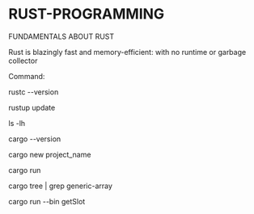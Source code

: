# RUST-PROGRAMMING
FUNDAMENTALS ABOUT RUST

Rust is blazingly fast and memory-efficient: with no runtime or garbage collector

Command:

rustc --version

rustup update

ls -lh

cargo --version

cargo new project_name

cargo run

cargo tree | grep generic-array

cargo run --bin getSlot

